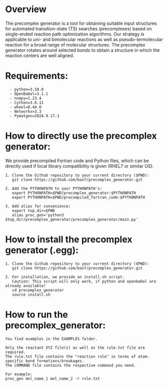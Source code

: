 # Overview

The precomplex generator is a tool for obtaining suitable input structures for automated transition-state (TS) searches (precomplexes) based on single-ended reaction path optimization algorithms. Our strategy is applicable to uni- and bimolecular reactions as well as pseudo-termolecular reaction for a broad range of molecular structures. The precomplex generator rotates around selected bonds to obtain a structure in which the reaction centers are well aligned.


# Requirements:

```
  - python=3.10.8
  - OpenBabel=3.1.1
  - numpy=1.23.4
  - Cython=3.0.11
  - wheel=0.44.0
  - Networkx=3.3
  - Pymatgen=2024.9.17.1
```
# How to directly use the precomplex generator:
We provide precompiled Fortran code and Python files, which can be directly used if local library compatibility is given (RHEL7 or similar OS).

```
1. Clone the Github repository to your current directory ($PWD):
   git clone https://github.com/basf/precomplex_generator.git

2. Add the PYTHONPATH to your PYTHONPATH's:
   export PYTHONPATH=$PWD/precomplex_generator:$PYTHONPATH
   export PYTHONPATH=$PWD/precompiled_fortran_code:$PYTHONPATH

3. Add alias for convenience:
   export top_dir=$PWD 
   alias prec_gen='python3 $top_dir/precomplex_generator/precomplex_generator/main.py'

```
# How to install the precomplex generator (.egg):
```
1. Clone the Github repository to your current directory ($PWD):
   git clone https://github.com/basf/precomplex_generator.git
   
2. For installation, we provide an install.sh script. 
   Caution: This script will only work, if python and openbabel are already available!
   cd precomplex_generator
   source install.sh
```

# How to run the precomplex_generator:
```
You find examples in the EXAMPLES folder.

Only the reactant XYZ file(s) as well as the rule.txt file are required.
The rule.txt file contains the "reaction rule" in terms of atom-specific bond formations/breakages.
The COMMAND file contains the respective command you need.

For example:
prec_gen mol_name_1 mol_name_2 -r rule.txt
```

